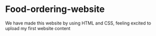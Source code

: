 # Food-ordering-website
We have made this website by using HTML and CSS, feeling excited to upload my first website content
